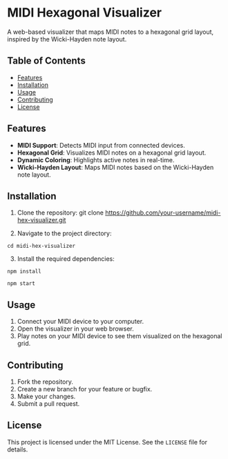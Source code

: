 # MIDI Hexagonal Visualizer

A web-based visualizer that maps MIDI notes to a hexagonal grid layout, inspired by the Wicki-Hayden note layout.

## Table of Contents

- [Features](#features)
- [Installation](#installation)
- [Usage](#usage)
- [Contributing](#contributing)
- [License](#license)

## Features

- **MIDI Support**: Detects MIDI input from connected devices.
- **Hexagonal Grid**: Visualizes MIDI notes on a hexagonal grid layout.
- **Dynamic Coloring**: Highlights active notes in real-time.
- **Wicki-Hayden Layout**: Maps MIDI notes based on the Wicki-Hayden note layout.

## Installation

1. Clone the repository:
   git clone https://github.com/your-username/midi-hex-visualizer.git

2. Navigate to the project directory:

```
cd midi-hex-visualizer
```

3. Install the required dependencies:

```
npm install
```

```
npm start
```

## Usage

1. Connect your MIDI device to your computer.
2. Open the visualizer in your web browser.
3. Play notes on your MIDI device to see them visualized on the hexagonal grid.

## Contributing

1. Fork the repository.
2. Create a new branch for your feature or bugfix.
3. Make your changes.
4. Submit a pull request.

## License

This project is licensed under the MIT License. See the `LICENSE` file for details.
